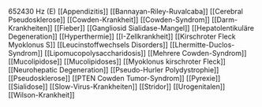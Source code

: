 652430 Hz (E)
[[Appendizitis]]
[[Bannayan-Riley-Ruvalcaba]]
[[Cerebral Pseudosklerose]]
[[Cowden-Krankheit]]
[[Cowden-Syndrom]]
[[Darm-Krankheiten]]
[[Fieber]]
[[Gangliosid Sialidase-Mangel]]
[[Hepatolentikuläre Degeneration]]
[[Hyperthermie]]
[[I-Zellkrankheit]]
[[Kirschroter Fleck Myoklonus S]]
[[Leucinstoffwechsels Disorders]]
[[Lhermitte-Duclos-Syndrom]]
[[Lipomucopolysaccharidosis]]
[[Mehrere Cowden-Syndrom]]
[[Mucolipidose]]
[[Mucolipidoses]]
[[Myoklonus kirschroter Fleck]]
[[Neurohepatic Degeneration]]
[[Pseudo-Hurler Polydystrophie]]
[[Pseudosklerose]]
[[PTEN Cowden Tumor-Syndrom]]
[[Pyrexie]]
[[Sialidose]]
[[Slow-Virus-Krankheiten]]
[[Stridor]]
[[Urogenitalen]]
[[Wilson-Krankheit]]